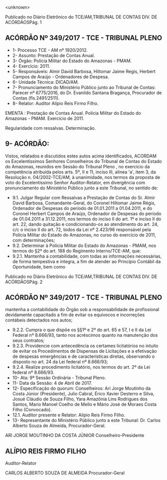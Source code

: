 &lt;unknown&gt;

Publicado  no  Diário Eletrônico do TCE/AM,TRIBUNAL DE CONTAS DIV. DE  ACÓRDÃOSPág. 1

## ACÓRDÃO Nº 349/2017 - TCE - TRIBUNAL PLENO

- 1- Processo TCE - AM nº 1920/2012.
- 2- Assunto: Prestação de Contas Anual.
- 3- Órgão: Polícia Militar do Estado do Amazonas - PMAM.
- 4- Exercício: 2011.
- 5- Responsáveis: Almir  David  Barbosa,  Hiltomar  Jaime  Regis,  Herbert  Campos  de Araújo - Ordenadores de Despesa.
- 6- Unidade Técnica: DICAD/AM.
- 7- Pronunciamento  do Ministério  Público  junto  ao Tribunal  de Contas: Parecer  nº 6775/2016, do Dr. Evanildo Santana Bragança, Procurador de Contas (fls.2491/2511).
- 8- Relator: Auditor Alípio Reis Firmo Filho.

EMENTA : Prestação de Contas Anual. Polícia Militar  do  Estado do  Amazonas  - PMAM. Exercício de 2011.

Regularidade com ressalvas. Determinação.

## 9- ACÓRDÃO:

Vistos, relatados e discutidos estes autos acima identificados, ACORDAM os Excelentíssimos Senhores Conselheiros do Tribunal de Contas do Estado do Amazonas, reunidos em Sessão do Tribunal Pleno , no exercício da competência atribuída pelos arts. 5º, II e 11, inciso III, alínea 'a', item 3, da Resolução n. 04/2002-TCE/AM, à unanimidade, nos termos da proposta de voto do Excelentíssimo  Senhor Auditor-Relator, em divergência com pronunciamento do Ministério Público junto a este Tribunal, no sentido de:

- 9.1. Julgar  Regular  com  Ressalvas a  Prestação  de  Contas  do  Sr.  Almir David  Barbosa, Comandante-Geral,   do  Coronel  Hiltomar  Jaime  Régis, Ordenador de Despesas do período de 01.01.2011 a 01.04.2011,  e do Coronel Herbert Campos de Araújo, Ordenador de Despesas do período de 01.04.2011 a 31.12.2011, nos termos do inciso II do art. 1º e inciso II do art. 22, dando quitação e condicionando-os ao atendimento do art. 24, c/c o inciso II do art. 72, todos da Lei nº 2.423/96 responsável pela Polícia  Militar  do  Estado do Amazonas, no curso do exercício de 2011, com determinações;
- 9.2. Determinar à  Polícia  Militar  do  Estado  do  Amazonas  -  PMAM,  nos termos do §2º do art. 188 do Regimento Interno/TCE-AM, que:
- 9.2.1. Mantenha  a  contabilidade,  com  todas  as  informações necessárias,  de  forma  tempestiva  e  íntegra,  a  fim  de atender ao Princípio Contábil da Oportunidade, bem como

Publicado  no  Diário Eletrônico do TCE/AM,TRIBUNAL DE CONTAS DIV. DE  ACÓRDÃOSPág. 2

## ACÓRDÃO Nº 349/2017 - TCE - TRIBUNAL PLENO

mantenha a contabilidade do Órgão sob a responsabilidade de profissional devidamente capacitado a  fim  de  evitar  os  equívocos  e  incorreções  contábeis detectados nos autos;

- 9.2.2. Cumpra o que dispõe os §§1º e 2º do art. 65 e 57, I e II da Lei Federal nº 8.666/93, tanto nos acréscimos quanto na manutenção dos seus contratos;
- 9.2.3. Providencie com antecedência os certames licitatórios no intuito de evitar os Procedimentos  de  Dispensas  de Licitações e a efetivação de despesas emergências e de características diretas, observando o  disposto no art. 24 da Lei federal nº 8.666/93;
- 9.2.4. Realize procedimento licitatório, nos termos do art. 2º da Lei federal nº 8.666/93.
- 10-  Ata: 9ª Sessão Ordinária - Tribunal Pleno.
- 11-  Data da Sessão: 4 de Abril de 2017.
- 12-  Especificação  do  quorum: Conselheiros: Ari Jorge  Moutinho  da  Costa  Júnior (Presidente),  Julio  Cabral,  Érico  Xavier  Desterro  e  Silva,  Josué  Cláudio  de  Souza Filho,  Yara Amazônia Lins Rodrigues dos Santos, Mario  Manoel Coelho de  Mello e Mário José de Moraes Costa Filho (Convocado).
- 12.1. Auditor presente e Relator: Alípio Reis Firmo Filho.
- 13-  Representante  do  Ministério  Público  junto  a  este Tribunal: Dr. Carlos  Alberto Souza de Almeida, Procurador-Geral.

ARI JORGE MOUTINHO DA COSTA JÚNIOR Conselheiro-Presidente

## ALÍPIO REIS FIRMO FILHO

Auditor-Relator

CARLOS ALBERTO SOUZA DE ALMEIDA Procurador-Geral